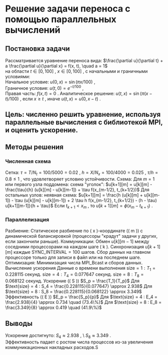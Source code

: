 # Решение задачи переноса с помощью параллельных вычислений
## Постановка задачи
Рассматривается уравнение переноса вида:
$\frac{\partial u}{\partial t} + a \frac{\partial u}{\partial x} = f(x, t), \quad a = 1$ \
на области 
$t \in [0, 100]$
, 
$x \in [0, 100]$
,  с начальными и граничными условиями: \
Начальное условие: 
$u(0, x) = \sin(\pi x / 100)$
, \
Граничное условие: 
$u(t, 0) = e^{-t / 100}$
, \
Правая часть: 
$f(x, t) = 0$
.
Аналитическое решение: 
$u(t, x) = \sin(\pi (x - t) / 100)$
, если 
$x \geq t$
, иначе 
$u(t, x) = u(0, x - t)$
.
## Цель: численно решить уравнение, используя параллельные вычисления с библиотекой MPI, и оценить ускорение.
## Методы решения
### Численная схема
Сетка: 
$\tau = T / N_t = 100 / 5000 = 0.02$
, 
$h = X / N_x = 100 / 4000 = 0.025$
, 
$\tau / h = 0.8 \leq 1$
, что удовлетворяет условию устойчивости.
Схема:
Для 
$m = 1$
 или первого узла поддомена: схема "уголок":
$u[k+1][m] = u[k][m] - \frac{\tau}{h} (u[k][m] - u[k][m-1]) + \tau f(x_{m-1/2}, t_{k+1/2})$
Для остальных узлов: неявная схема:
$u[k+1][m] = \frac{h (u[k][m] + u[k][m-1]) - \tau (u[k][m] - u[k][m-1]) + 2 \tau h f(x_{m-1/2}, t_{k+1/2}) - (h - \tau) u[k+1][m-1]}{h + \tau}$
Если 
$t_{k+1} < x_m$
, то 
$u[k+1][m] = \phi(x_m - t_{k+1})$
.
### Параллелизация
Разбиение: Статическое разбиение по ( x )-координате (( m )) с динамической балансировкой (процессоры "крадут" задачи у других, если закончили раньше).
Коммуникации:
Обмен 
$u[k][m-1]$
 между соседними процессорами на каждом шаге ( k ).
Синхронизация 
$u[k+1][m]$
 каждые $\text{SYNC_INTERVAL} = 100$ шагов.
Сбор данных на главном процессоре только для записи в файл или на последнем шаге.
Оптимизация: Минимизация числа $\text{MPI_Bcast}$ и сборов данных.
Вычисление ускорения
Данные о времени выполнения
$\text{size} = 1
: 
T_1 = 0.228115$
 секунд.
$\text{size} = 4
: 
T_4 = 0.077647$
 секунд.
$\text{size} = 8
: 
T_8 = 0.068122$
 секунд.
Ускорение (( S ))
$S_p = \frac{T_1}{T_p}$
Для 
$\text{size} = 4
:
S_4 = \frac{0.228115}{0.077647} \approx 2.938$
Для 
$\text{size} = 8
:
S_8 = \frac{0.228115}{0.068122} \approx 3.349$
Эффективность (( E ))
$E_p = \frac{S_p}{p}$
Для 
$\text{size} = 4
:
E_4 = \frac{2.938}{4} \approx 0.734 \quad (73.4\%)$
Для 
$\text{size} = 8
:
E_8 = \frac{3.349}{8} \approx 0.419 \quad (41.9\%)$
## Выводы
Ускорение достигнуто: 
$S_4 \approx 2.938$
, \ 
$S_8 \approx 3.349$
. \
Эффективность падает с ростом числа процессов из-за увеличения коммуникационных накладных расходов.S
